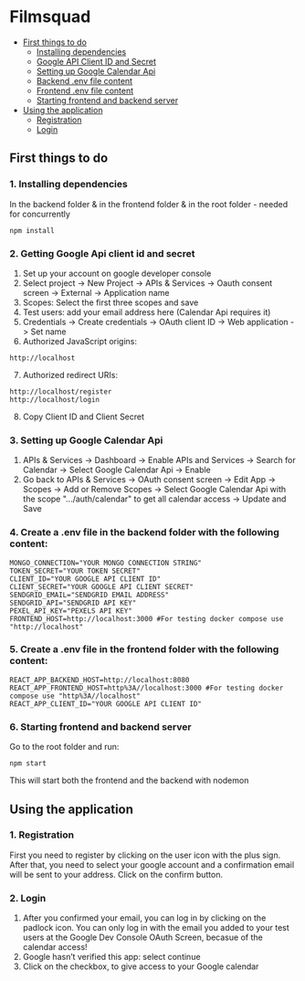 # Filmsquad

- [First things to do](#first-things-to-do)
  - [Installing dependencies](#1-installing-dependencies)
  - [Google API Client ID and Secret](#2-getting-google-api-client-id-and-secret)
  - [Setting up Google Calendar Api](#3-setting-up-google-calendar-api)
  - [Backend .env file content](#4-create-a-env-file-in-the-backend-folder-with-the-following-content)
  - [Frontend .env file content](#5-create-a-env-file-in-the-frontend-folder-with-the-following-content)
  - [Starting frontend and backend server](#6-starting-frontend-and-backend-server)
- [Using the application](#using-the-application)
  - [Registration](#1-registration)
  - [Login](#2-login)

## First things to do

### 1. Installing dependencies
In the backend folder & in the frontend folder & in the root folder - needed for concurrently
```console
npm install
```

### 2. Getting Google Api client id and secret
1. Set up your account on google developer console
2. Select project -> New Project -> APIs & Services -> Oauth consent screen -> External -> Application name
3. Scopes: Select the first three scopes and save 
4. Test users: add your email address here (Calendar Api requires it)
5. Credentials -> Create credentials -> OAuth client ID -> Web application -> Set name
6. Authorized JavaScript origins:
```console
http://localhost
```
7. Authorized redirect URIs:
```console
http://localhost/register
http://localhost/login
```
8. Copy Client ID and Client Secret

### 3. Setting up Google Calendar Api
1. APIs & Services -> Dashboard -> Enable APIs and Services -> Search for Calendar -> Select Google Calendar Api -> Enable
2. Go back to APIs & Services -> OAuth consent screen -> Edit App -> Scopes -> Add or Remove Scopes -> Select Google Calendar Api with the scope ".../auth/calendar" to get all calendar access -> Update and Save 

### 4. Create a .env file in the backend folder with the following content:
```env
MONGO_CONNECTION="YOUR MONGO CONNECTION STRING"
TOKEN_SECRET="YOUR TOKEN SECRET"
CLIENT_ID="YOUR GOOGLE API CLIENT ID"
CLIENT_SECRET="YOUR GOOGLE API CLIENT SECRET"
SENDGRID_EMAIL="SENDGRID EMAIL ADDRESS"
SENDGRID_API="SENDGRID API KEY"
PEXEL_API_KEY="PEXELS API KEY"
FRONTEND_HOST=http://localhost:3000 #For testing docker compose use "http://localhost"
```

### 5. Create a .env file in the frontend folder with the following content:
```env
REACT_APP_BACKEND_HOST=http://localhost:8080
REACT_APP_FRONTEND_HOST=http%3A//localhost:3000 #For testing docker compose use "http%3A//localhost"
REACT_APP_CLIENT_ID="YOUR GOOGLE API CLIENT ID"
```

### 6. Starting frontend and backend server
Go to the root folder and run:
```console
npm start
```
This will start both the frontend and the backend with nodemon

## Using the application

### 1. Registration
First you need to register by clicking on the user icon with the plus sign. After that, you need to select your google account and a confirmation email will be sent to your address. Click on the confirm button.

### 2. Login
1. After you confirmed your email, you can log in by clicking on the padlock icon. You can only log in with the email you added to your test users at the Google Dev Console OAuth Screen, becasue of the calendar access!
2. Google hasn’t verified this app: select continue
3. Click on the checkbox, to give access to your Google calendar
